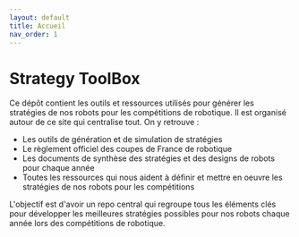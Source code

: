 ```yaml
---
layout: default
title: Accueil
nav_order: 1
---
```


# Strategy ToolBox

Ce dépôt contient les outils et ressources utilisés pour générer les stratégies de nos robots pour les compétitions de robotique. Il est organisé autour de ce site qui centralise tout. On y retrouve :

- Les outils de génération et de simulation de stratégies
- Le règlement officiel des coupes de France de robotique
- Les documents de synthèse des stratégies et des designs de robots pour chaque année
- Toutes les ressources qui nous aident à définir et mettre en oeuvre les stratégies de nos robots pour les compétitions

L'objectif est d'avoir un repo central qui regroupe tous les éléments clés pour développer les meilleures stratégies possibles pour nos robots chaque année lors des compétitions de robotique.